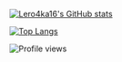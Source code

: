 [![Lero4ka16's GitHub stats](https://github-readme-stats.vercel.app/api?username=lero4ka16&theme=dark&show_icons=true&hide_border=true&disable_animations=true&hide=prs,issues)](https://github.com/anuraghazra/github-readme-stats)

[![Top Langs](https://github-readme-stats.vercel.app/api/top-langs/?username=lero4ka16&layout=compact&theme=dark&hide_border=true)](https://github.com/anuraghazra/github-readme-stats)

![Profile views](https://gpvc.arturio.dev/lero4ka16)
